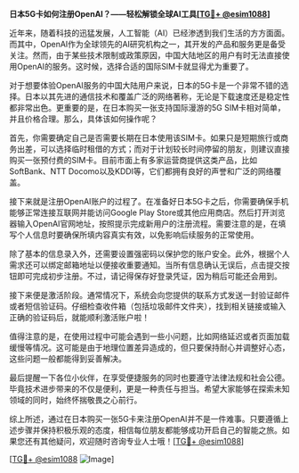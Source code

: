 **日本5G卡如何注册OpenAI？——轻松解锁全球AI工具[[TG💪+ @esim1088](https://t.me/s/esim1088)]**

近年来，随着科技的迅猛发展，人工智能（AI）已经渗透到我们生活的方方面面。而其中，OpenAI作为全球领先的AI研究机构之一，其开发的产品和服务更是备受关注。然而，由于某些技术限制或政策原因，中国大陆地区的用户有时无法直接使用OpenAI的服务。这时候，选择合适的国际SIM卡就显得尤为重要了。

对于想要体验OpenAI服务的中国大陆用户来说，日本的5G卡是一个非常不错的选择。日本以其先进的通信技术和覆盖广泛的网络著称，无论是下载速度还是稳定性都非常出色。更重要的是，在日本购买一张支持国际漫游的5G SIM卡相对简单，并且价格合理。那么，具体该如何操作呢？

首先，你需要确定自己是否需要长期在日本使用该SIM卡。如果只是短期旅行或商务出差，可以选择临时租借的方式；而对于计划较长时间停留的朋友，则建议直接购买一张预付费的SIM卡。目前市面上有多家运营商提供这类产品，比如SoftBank、NTT Docomo以及KDDI等，它们都拥有良好的声誉和广泛的网络覆盖。

接下来就是注册OpenAI账户的过程了。在准备好日本5G卡之后，你需要确保手机能够正常连接互联网并能访问Google Play Store或其他应用商店。然后打开浏览器输入OpenAI官网地址，按照提示完成新用户的注册流程。需要注意的是，在填写个人信息时要确保所填内容真实有效，以免影响后续服务的正常使用。

除了基本的信息录入外，还需要设置强密码以保护您的账户安全。此外，根据个人需求还可以绑定邮箱地址以便接收重要通知。当所有信息确认无误后，点击提交按钮即可完成初步注册。不过，请记得保存好登录凭证，因为稍后可能还会用到。

接下来便是激活阶段。通常情况下，系统会向您提供的联系方式发送一封验证邮件或者短信验证码。仔细检查收件箱（包括垃圾邮件文件夹），找到相关链接或输入正确的验证码后，就能顺利激活账户啦！

值得注意的是，在使用过程中可能会遇到一些小问题，比如网络延迟或者页面加载缓慢等情况。这可能是由于地理位置差异造成的，但只要保持耐心并调整好心态，这些问题一般都能得到妥善解决。

最后提醒一下各位小伙伴，在享受便捷服务的同时也要遵守法律法规和社会公德。毕竟技术进步带来的不仅是便利，更是一种责任与担当。希望大家能够在探索未知领域的同时，始终怀揣敬畏之心前行。

综上所述，通过在日本购买一张5G卡来注册OpenAI并不是一件难事。只要遵循上述步骤并保持积极乐观的态度，相信每位朋友都能够成功开启自己的智能之旅。如果您还有其他疑问，欢迎随时咨询专业人士哦！[[TG💪+ @esim1088](https://t.me/s/esim1088)] 

[[TG💪+ @esim1088](https://t.me/s/esim1088) ![Image](https://i.postimg.cc/4NQfJmqS/Snipaste-2025-05-13-00-14-12.png)]